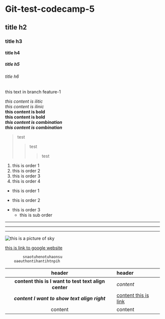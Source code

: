 # Git-test-codecamp-5
## title h2
### title h3
#### title h4
##### title h5
###### title h6

this text in branch feature-1

*this content is ilitic*  
_this content is ilinic_  
**this content is bold**  
__this content is bold__  
*__this content is combination__*  
**_this content is combination_**

> test 
>> test
>>> test

1. this is order 1
3. this is order 2
65. this is order 3
35. this is order 4

+ this is order 1 
- this is order 2
* this is order 3
    * this is sub order
***
---
___
![this is a picture of sky](https://img.freepik.com/free-photo/sun-clouds_1204-19.jpg?size=626&ext=jpg)

[this is link to google website](https://www.google.com/)


            snaotuhenotuhaonsu
        oaeuthontihantihtnpih

| header | header |
|:----:|:-------|
| **content this is I want to test text align center** | *content* |
|***content I want to show text align right*** | [content this is link](https://www.google.com/)|  
|content | content|